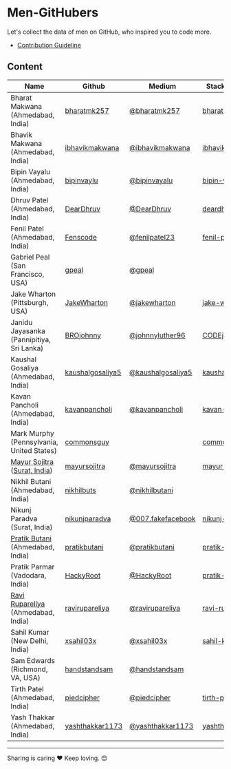 # Men-GitHubers
Let's collect the data of men on GitHub, who inspired you to code more.

- [Contribution Guideline](https://github.com/techieshubs/Men-GitHubers/blob/master/CONTRIBUTORS.md)

## Content

Name | Github | Medium | StackOverflow
--- | --- | --- | ---
Bharat Makwana (Ahmedabad, India) | [bharatmk257](https://github.com/bharatmk257) | [@bharatmk257](https://medium.com/@bharatmk257) | [bharatmk257](https://stackoverflow.com/cv/bharatmk257)
Bhavik Makwana (Ahmedabad, India) | [ibhavikmakwana](https://github.com/ibhavikmakwana) | [@ibhavikmakwana](https://medium.com/@ibhavikmakwana) | [ibhavikmakwana](https://stackoverflow.com/users/7652758/ibhavikmakwana)
Bipin Vayalu (Ahmedabad, India) | [bipinvaylu](https://github.com/bipinvaylu) | [@bipinvayalu](https://medium.com/@bipinvayalu) | [bipin-vayalu](https://stackoverflow.com/users/722683/bipin-vayalu)
Dhruv Patel (Ahmedabad, India) | [DearDhruv](https://github.com/DearDhruv) | [@DearDhruv](https://medium.com/@DearDhruv) | [deardhruv](https://stackoverflow.com/users/596566/deardhruv)  
Fenil Patel (Ahmedabad, India) | [Fenscode](https://github.com/Fenscode) | [@fenilpatel23](https://medium.com/@fenilpatel23) | [fenil-patel](https://stackoverflow.com/users/8769330/fenil-patel)
Gabriel Peal (San Francisco, USA) | [gpeal](https://github.com/gpeal) | [@gpeal](https://medium.com/@gpeal)
Jake Wharton (Pittsburgh, USA) | [JakeWharton](https://github.com/JakeWharton) | [@jakewharton](https://medium.com/@jakewharton)  | [jake-wharton](https://stackoverflow.com/users/132047/jake-wharton)
Janidu Jayasanka (Pannipitiya, Sri Lanka) | [BROjohnny](https://github.com/BROjohnny) | [@johnnyluther96](https://medium.com/@johnnyluther96) | [CODEjohnny](https://stackoverflow.com/users/10352327/janidu-jayasanka)
Kaushal Gosaliya (Ahmedabad, India) | [kaushalgosaliya5](https://github.com/kaushalgosaliya5) | [@kaushalgosaliya5](https://medium.com/@kaushalgosaliya5) |[kaushal-gosaliya](https://stackoverflow.com/users/7522273/kaushal-gosaliya?tab=profile)
Kavan Pancholi (Ahmedabad, India) | [kavanpancholi](https://github.com/kavanpancholi) | [@kavanpancholi](https://medium.com/@kavanpancholi) | [kavan-pancholi](https://stackoverflow.com/users/2893123/kavan-pancholi)
Mark Murphy (Pennsylvania, United States) | [commonsguy](https://github.com/commonsguy) |   | [commonsguy](https://stackoverflow.com/users/115145/commonsware)
[Mayur Sojitra](https://www.murait.com/) ([Surat, India](https://goo.gl/maps/hvbHAJekX5ro8Bh48)) | [mayursojitra](https://github.com/mayursojitra) | [@mayursojitra](https://medium.com/@mayursojitra) | [mayur-sojitra](https://stackoverflow.com/users/1865488/mayur-sojitra)
Nikhil Butani (Ahmedabad, India) | [nikhilbuts](https://github.com/nikhilbuts) | [@nikhilbutani](https://medium.com/@nikhilbutani)
Nikunj Paradva (Surat, India) | [nikunjparadva](https://github.com/nikunjparadva) | [@007.fakefacebook](https://medium.com/@007.fakefacebook) | [nikunj-paradva](https://stackoverflow.com/users/5773037/nikunj-paradva)
[Pratik Butani](https://pratikbutani.com) (Ahmedabad, India) | [pratikbutani](https://github.com/pratikbutani) | [@pratikbutani](https://medium.com/@pratikbutani) | [pratik-butani](https://stackoverflow.com/users/1318946/pratik-butani)
Pratik Parmar (Vadodara, India) | [HackyRoot](https://github.com/HackyRoot) | [@HackyRoot](https://medium.com/@hackyroot) | [pratik-parmar](https://stackoverflow.com/users/6338733/pratik-parmar)
[Ravi Rupareliya](https://ravirupareliya.com) (Ahmedabad, India) | [ravirupareliya](https://github.com/ravirupareliya) | [@ravirupareliya](https://medium.com/@ravirupareliya) | [ravi-rupareliya](https://stackoverflow.com/users/3134215/ravi-rupareliya)
Sahil Kumar (New Delhi, India) | [xsahil03x](https://github.com/xsahil03x) | [@xsahil03x](https://medium.com/@xsahil03x) | [sahil-kumar](https://stackoverflow.com/users/10036882/sahil-kumar)
Sam Edwards (Richmond, VA, USA) | [handstandsam](https://github.com/handstandsam) | [@handstandsam](https://medium.com/@handstandsam)
Tirth Patel (Ahmedabad, India) | [piedcipher](https://github.com/piedcipher) | [@piedcipher](https://medium.com/@piedcipher) | [tirth-patel](https://stackoverflow.com/users/4593315/tirth-patel)
Yash Thakkar (Ahmedabad, India) | [yashthakkar1173](https://github.com/yashthakkar1173) | [@yashthakkar1173](https://medium.com/@yashthakkar1173) | [yashthakkar1173](https://stackoverflow.com/users/7727376/yashthakkar1173)


 --------
 

 Sharing is caring ❤️ Keep loving. 😊
